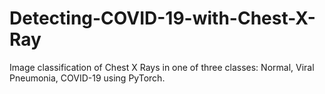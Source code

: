 # Detecting-COVID-19-with-Chest-X-Ray
Image classification of Chest X Rays in one of three classes: Normal, Viral Pneumonia, COVID-19 using PyTorch.
